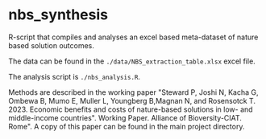 # nbs_synthesis
R-script that compiles and analyses an excel based meta-dataset of nature based solution outcomes.

The data can be found in the ```./data/NBS_extraction_table.xlsx``` excel file.

The analysis script is ```./nbs_analysis.R```.

Methods are described in the working paper "Steward P, Joshi N, Kacha G, Ombewa B, Mumo E, Muller L, Youngberg B,Magnan N, and Rosensotck T. 2023. Economic benefits and costs of nature-based solutions in low- and middle-income countries". Working Paper. Alliance of Bioversity-CIAT. Rome". A copy of this paper can be found in the main project directory.

